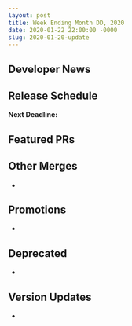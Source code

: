 ```yaml
---
layout: post
title: Week Ending Month DD, 2020
date: 2020-01-22 22:00:00 -0000
slug: 2020-01-20-update
---
```


## Developer News


## Release Schedule

**Next Deadline:**


## Featured PRs


## Other Merges

*

## Promotions

*

## Deprecated

*

## Version Updates

*
